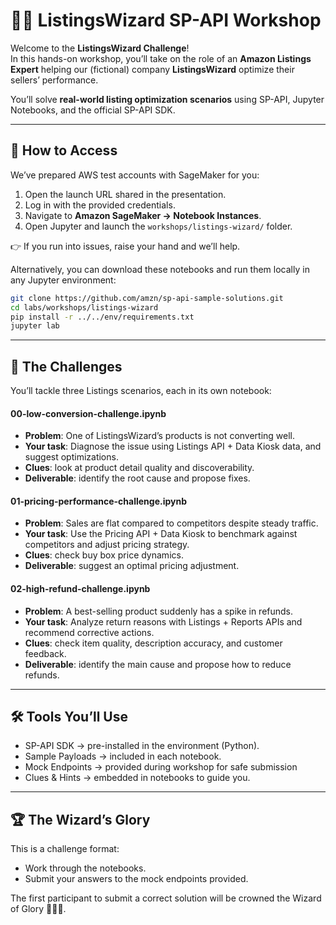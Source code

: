 # 🧙‍♂️ ListingsWizard SP-API Workshop

Welcome to the **ListingsWizard Challenge**!  
In this hands-on workshop, you’ll take on the role of an **Amazon Listings Expert** helping our (fictional) company **ListingsWizard** optimize their sellers’ performance.  

You’ll solve **real-world listing optimization scenarios** using SP-API, Jupyter Notebooks, and the official SP-API SDK.

---

## 🚀 How to Access

We’ve prepared AWS test accounts with SageMaker for you:
1. Open the launch URL shared in the presentation.
2. Log in with the provided credentials.
3. Navigate to **Amazon SageMaker → Notebook Instances**.
4. Open Jupyter and launch the `workshops/listings-wizard/` folder.

👉 If you run into issues, raise your hand and we’ll help.  

Alternatively, you can download these notebooks and run them locally in any Jupyter environment:
```bash
git clone https://github.com/amzn/sp-api-sample-solutions.git
cd labs/workshops/listings-wizard
pip install -r ../../env/requirements.txt
jupyter lab
```
---

## 🧩 The Challenges

You’ll tackle three Listings scenarios, each in its own notebook:

#### 00-low-conversion-challenge.ipynb

- **Problem**: One of ListingsWizard’s products is not converting well.
- **Your task**: Diagnose the issue using Listings API + Data Kiosk data, and suggest optimizations.
- **Clues**: look at product detail quality and discoverability.
- **Deliverable**: identify the root cause and propose fixes.

#### 01-pricing-performance-challenge.ipynb

- **Problem**: Sales are flat compared to competitors despite steady traffic.
- **Your task**: Use the Pricing API + Data Kiosk to benchmark against competitors and adjust pricing strategy.
- **Clues**: check buy box price dynamics.
- **Deliverable**: suggest an optimal pricing adjustment.

#### 02-high-refund-challenge.ipynb

- **Problem**: A best-selling product suddenly has a spike in refunds.
- **Your task**: Analyze return reasons with Listings + Reports APIs and recommend corrective actions.
- **Clues**: check item quality, description accuracy, and customer feedback.
- **Deliverable**: identify the main cause and propose how to reduce refunds.

---

## 🛠️ Tools You’ll Use

- SP-API SDK → pre-installed in the environment (Python).
- Sample Payloads → included in each notebook.
- Mock Endpoints → provided during workshop for safe submission
- Clues & Hints → embedded in notebooks to guide you.

---

## 🏆 The Wizard’s Glory

This is a challenge format:
- Work through the notebooks.
- Submit your answers to the mock endpoints provided.

The first participant to submit a correct solution will be crowned the Wizard of Glory 🧙‍♀️✨.